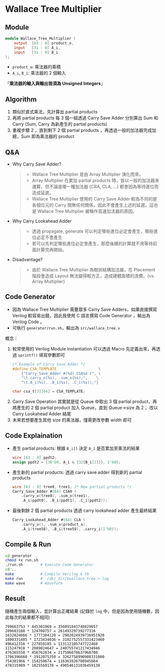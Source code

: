 # Wallace Tree Multiplier

## Module 
```verilog
module Wallace_Tree_Multiplier (
	output	[63 : 0] product_o,
	input	[31 : 0] A_i,
	input	[31 : 0] B_i
);
```
- `product_o`: 乘法器的乘積
- `A_i`, `B_i`: 乘法器的 2 個輸入

「**乘法器的輸入與輸出皆須為 Unsigned Integers**」

## Algorithm
1. 類似於直式乘法，先計算出 partial products 
2. 再將 partial products 每 3 個一組透過 Carry Save Adder 分別算出 Sum 和 Carry (Sum, Carry 為新產生的 partial products) 
3. 重複步驟 2 ，直到剩下 2 個 partial products ，再透過一般的加法器完成加總，Sum 即為乘法器的 product

## Q&A
- Why Carry Save Adder?
    > - Wallace Tree Multiplier 是由 Array Multiplier 演化而來。
    > - Array Multiplier 在累加 partial products 時，皆以一般的加法器來運算，但不論是哪一種加法器 (CRA, CLA, ...) 都會因為等待進位而造成延遲。
    > - Wallace Tree Multiplier 使用的 Carry Save Adder 較為不同的是各個位元的 Carry 間無任何關係，因此不會產生上述的延遲。這也是 Wallace Tree Multiplier 被稱作高速加法器的原因。
- Why Carry Lookahead Adder
    > - 透過 propagate, generate 可以判定哪些進位必定會產生，哪些進位必定不會產生
    > - 若可以先判定哪些進位必定會產生，那麼後續的計算就不用等待前面計算完再開始。
- Disadvantage?
    > - 由於 Wallace Tree Multiplier 為樹狀結構加法器，在 Placement 階段會造成 Layout 無法變得較方正，造成硬體面積的浪費。(vs. Array Multiplier)

## Code Generator
- 因為 Wallace Tree Multiplier 需要眾多 Carry Save Adders，如果直接撰寫 Verilog 較容易出錯，因此我使用 C 語言撰寫 Code Generator ，輸出為 Verilog Code 。
- 可執行 `generator/run.sh`，輸出為 `src/wallace_tree.v`

概念：
1. 較常使用的 Verilog Module Instantiation 可以透過 Macro 先定義出來，再透過 `sprintf()` 填寫參數即可
    ```c
    /* Example of Carry Save Adder */
    #define CSA_TEMPLATE                   \
        {"Carry_Save_Adder #(%d) CSA%d (", \
        "\t.carry_o(%s), .sum_o(%s),",    \
        "\t.A_i(%s), .B_i(%s), .C_i(%s));"}
    
    char csa_t[3][64] = CSA_TEMPLATE;
    ```
2. Carry Save Operation 其實就是從 Queue 中取出 3 個 partial product，再將產生的 2 個 partial product 加入 Queue，直到 Queue->size 為 2 ，改以 Carry Lookahead Adder 結尾
3. 未來若想要產生其他 size 的乘法器，僅需更改參數 width 即可

## Code Explaination
- 產生 partial products: 根據 `B_i[]` 決定 `A_i` 是否累加至乘法的結果
    ```verilog
    wire [63 : 0] ppdt2;
    assign ppdt2 = {30'b0, A_i & {32{B_i[2]}}, 2'b0};
    ```
- 產生新的 partial products: 透過 carry save adder 得到新的 partial products
    ```verilog
    wire [63 : 0] tree0, tree1; /* New partial products */
	Carry_Save_Adder #(64) CSA0 (
		.carry_o(tree0), .sum_o(tree1),
		.A_i(ppdt0), .B_i(ppdt1), .C_i(ppdt2));
    ```
- 最後剩餘 2 個 partial products 透過 carry lookahead adder 產生最終結果
    ```verilog
    Carry_Lookahead_Adder #(64) CLA (
		.carry_o(), .sum_o(product_o),
		.A_i(tree58), .B_i(tree59), .carry_i(1'b0));
    ```
## Compile & Run
```bash
cd generator
chmod +x run.sh	
./run.sh        # Execute Code Generator
cd ..
make            # Compile Verilog & tb
make run        # ./obj_dir/Vwallace_tree > log
make wave       # Waveform
```

## Result
隨機產生兩個輸入，並計算出正確結果 (記錄於 `log` 中，但是因為使用隨機數，因此每次的結果都不相同)
```
799663753 * 445301969 = 356091843748829657
209683188 * 124708757 = 26149329739277316
1632824066 * 1777304120 = 2902024939736951920
1800331485 * 1723434036 = 3102752557331423460
496412316 * 227859185 = 113112105747722460
115247918 * 2089024647 = 240755741217434946
476365550 * 456762834 = 217586078637968700
1706396660 * 1912075350 = 3262758990908331000
754381966 * 154250674 = 116363926708945084
478315989 * 1025569170 = 490546131836459130
```
